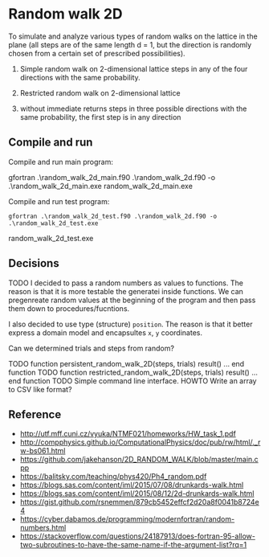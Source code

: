 # Random walk 2D

To simulate and analyze various types of random walks on the lattice in the plane (all steps are
of the same length d = 1, but the direction is randomly chosen from a certain set of prescribed
possibilities).

1. Simple random walk on 2-dimensional lattice
   steps in any of the four directions  with the same probability.

2. Restricted random walk on 2-dimensional lattice
  1. without immediate returns
     steps in three possible directions with the same probability, the first step is in any direction

## Compile and run

Compile and run main program:

   gfortran .\random_walk_2d_main.f90 .\random_walk_2d.f90 -o .\random_walk_2d_main.exe
   random_walk_2d_main.exe

Compile and run test program:

    gfortran .\random_walk_2d_test.f90 .\random_walk_2d.f90 -o .\random_walk_2d_test.exe
   random_walk_2d_test.exe

## Decisions

TODO I decided to pass a random numbers as values to functions.
The reason is that it is more testable the generatei inside functions.
We can pregenreate random values
at the beginning of the program and then pass them down to procedures/fucntions.

I also decided to use type (structure) `position`.
The reason is that it better express a domain model and encapsultes `x`, `y` coordinates.

Can we determined trials and steps from random?

TODO function persistent_random_walk_2D(steps, trials) result() ... end function
TODO function restricted_random_walk_2D(steps, trials) result() ... end function
TODO Simple command line interface.
HOWTO Write an array to CSV like format?

## Reference
- http://utf.mff.cuni.cz/vyuka/NTMF021/homeworks/HW_task_1.pdf
- http://compphysics.github.io/ComputationalPhysics/doc/pub/rw/html/._rw-bs061.html
- https://github.com/jakehanson/2D_RANDOM_WALK/blob/master/main.cpp
- https://balitsky.com/teaching/phys420/Ph4_random.pdf
- https://blogs.sas.com/content/iml/2015/07/08/drunkards-walk.html
- https://blogs.sas.com/content/iml/2015/08/12/2d-drunkards-walk.html
- https://gist.github.com/rsnemmen/879cb5452effcf2d20a8f0041b8724e4
- https://cyber.dabamos.de/programming/modernfortran/random-numbers.html
- https://stackoverflow.com/questions/24187913/does-fortran-95-allow-two-subroutines-to-have-the-same-name-if-the-argument-list?rq=1
